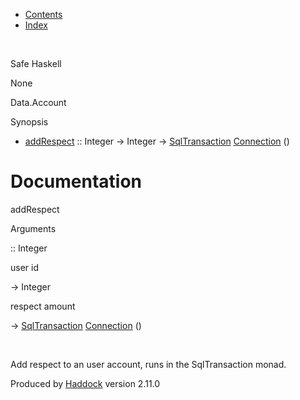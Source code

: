 -   [Contents](index.html)
-   [Index](doc-index.html)

 

Safe Haskell

None

Data.Account

Synopsis

-   [addRespect](#v:addRespect) :: Integer -\> Integer -\> [SqlTransaction](Data-SqlTransaction.html#t:SqlTransaction) [Connection](Data-SqlTransaction.html#t:Connection) ()

Documentation
=============

addRespect

Arguments

:: Integer

user id

-\> Integer

respect amount

-\> [SqlTransaction](Data-SqlTransaction.html#t:SqlTransaction) [Connection](Data-SqlTransaction.html#t:Connection) ()

 

Add respect to an user account, runs in the SqlTransaction monad.

Produced by [Haddock](http://www.haskell.org/haddock/) version 2.11.0
